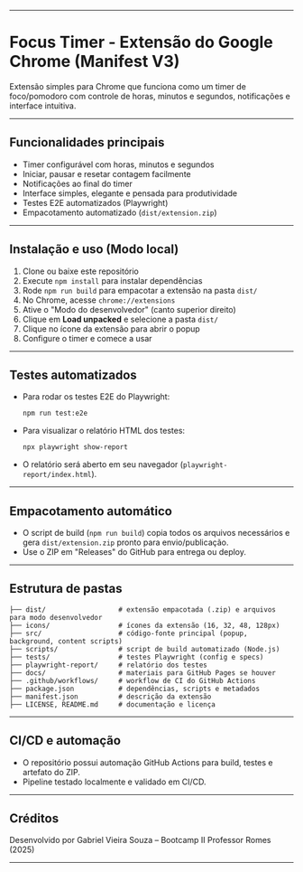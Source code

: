 ***

# Focus Timer - Extensão do Google Chrome (Manifest V3)

Extensão simples para Chrome que funciona como um timer de foco/pomodoro com controle de horas, minutos e segundos, notificações e interface intuitiva.

***

## Funcionalidades principais

- Timer configurável com horas, minutos e segundos
- Iniciar, pausar e resetar contagem facilmente
- Notificações ao final do timer
- Interface simples, elegante e pensada para produtividade
- Testes E2E automatizados (Playwright)
- Empacotamento automatizado (`dist/extension.zip`)

***

## Instalação e uso (Modo local)

1. Clone ou baixe este repositório  
2. Execute `npm install` para instalar dependências  
3. Rode `npm run build` para empacotar a extensão na pasta `dist/`  
4. No Chrome, acesse `chrome://extensions`  
5. Ative o "Modo do desenvolvedor" (canto superior direito)  
6. Clique em **Load unpacked** e selecione a pasta `dist/`  
7. Clique no ícone da extensão para abrir o popup  
8. Configure o timer e comece a usar

***

## Testes automatizados

- Para rodar os testes E2E do Playwright:
  ```bash
  npm run test:e2e
  ```
- Para visualizar o relatório HTML dos testes:
  ```bash
  npx playwright show-report
  ```
- O relatório será aberto em seu navegador (`playwright-report/index.html`).

***

## Empacotamento automático

- O script de build (`npm run build`) copia todos os arquivos necessários e gera `dist/extension.zip` pronto para envio/publicação.
- Use o ZIP em "Releases" do GitHub para entrega ou deploy.

***

## Estrutura de pastas

```
├── dist/                  # extensão empacotada (.zip) e arquivos para modo desenvolvedor
├── icons/                 # ícones da extensão (16, 32, 48, 128px)
├── src/                   # código-fonte principal (popup, background, content scripts)
├── scripts/               # script de build automatizado (Node.js)
├── tests/                 # testes Playwright (config e specs)
├── playwright-report/     # relatório dos testes
├── docs/                  # materiais para GitHub Pages se houver
├── .github/workflows/     # workflow de CI do GitHub Actions
├── package.json           # dependências, scripts e metadados
├── manifest.json          # descrição da extensão
├── LICENSE, README.md     # documentação e licença
```

***

## CI/CD e automação

- O repositório possui automação GitHub Actions para build, testes e artefato do ZIP.
- Pipeline testado localmente e validado em CI/CD.

***

## Créditos

Desenvolvido por Gabriel Vieira Souza – Bootcamp II Professor Romes (2025)

***
